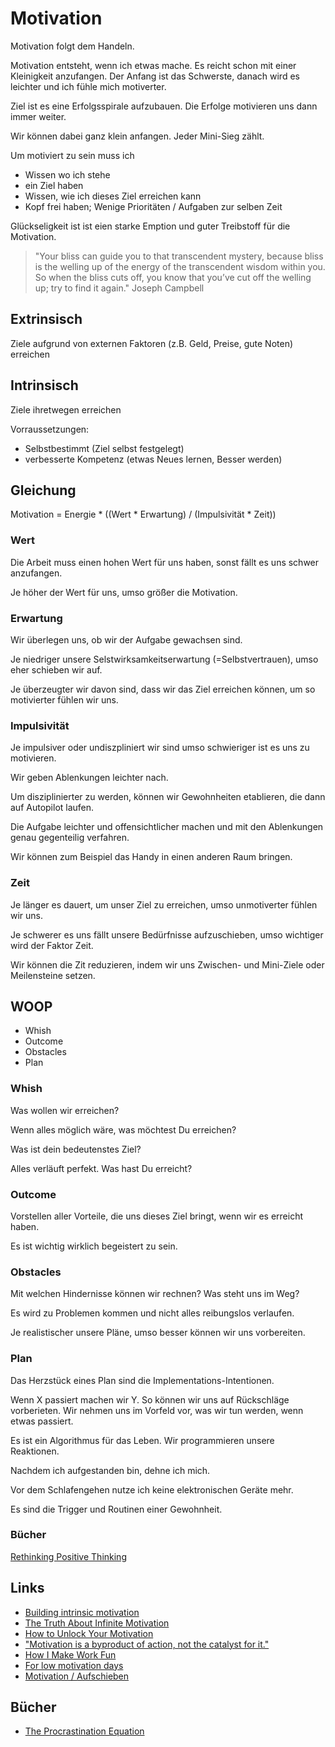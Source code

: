 # Motivation

Motivation folgt dem Handeln. 

Motivation entsteht, wenn ich etwas mache. Es reicht schon mit einer Kleinigkeit anzufangen. Der Anfang ist das Schwerste, danach wird es leichter und ich fühle mich motiverter.

Ziel ist es eine Erfolgsspirale aufzubauen. Die Erfolge motivieren uns dann immer weiter.

Wir können dabei ganz klein anfangen. Jeder Mini-Sieg zählt.

Um motiviert zu sein muss ich

- Wissen wo ich stehe
- ein Ziel haben
- Wissen, wie ich dieses Ziel erreichen kann
- Kopf frei haben; Wenige Prioritäten / Aufgaben zur selben Zeit

Glückseligkeit ist ist eien starke Emption und guter Treibstoff für die Motivation.

> "Your bliss can guide you to that transcendent mystery, because bliss is the welling up of the energy of the transcendent wisdom within you. So when the bliss cuts off, you know that you’ve cut off the welling up; try to find it again." Joseph Campbell

## Extrinsisch

Ziele aufgrund von externen Faktoren (z.B. Geld, Preise, gute Noten) erreichen

## Intrinsisch

Ziele ihretwegen erreichen

Vorraussetzungen:
- Selbstbestimmt (Ziel selbst festgelegt)
- verbesserte Kompetenz (etwas Neues lernen, Besser werden)

## Gleichung

Motivation = Energie * ((Wert * Erwartung) / (Impulsivität * Zeit))

### Wert

Die Arbeit muss einen hohen Wert für uns haben, sonst fällt es uns schwer anzufangen.

Je höher der Wert für uns, umso größer die Motivation.

### Erwartung

Wir überlegen uns, ob wir der Aufgabe gewachsen sind.

Je niedriger unsere Selstwirksamkeitserwartung (=Selbstvertrauen), umso eher schieben wir auf.

Je überzeugter wir davon sind, dass wir das Ziel erreichen können, um so motivierter fühlen wir uns.

### Impulsivität

Je impulsiver oder undiszpliniert wir sind umso schwieriger ist es uns zu motivieren.

Wir geben Ablenkungen leichter nach.

Um disziplinierter zu werden, können wir Gewohnheiten etablieren, die dann auf Autopilot laufen.

Die Aufgabe leichter und offensichtlicher machen und mit den Ablenkungen genau gegenteilig verfahren.

Wir können zum Beispiel das Handy in einen anderen Raum bringen.

### Zeit

Je länger es dauert, um unser Ziel zu erreichen, umso unmotiverter fühlen wir uns.

Je schwerer es uns fällt unsere Bedürfnisse aufzuschieben, umso wichtiger wird der Faktor Zeit. 

Wir können die Zit reduzieren, indem wir uns Zwischen- und Mini-Ziele oder Meilensteine setzen.

## WOOP

- Whish
- Outcome
- Obstacles
- Plan

### Whish

Was wollen wir erreichen?

Wenn alles möglich wäre, was möchtest Du erreichen?

Was ist dein bedeutenstes Ziel?

Alles verläuft perfekt. Was hast Du erreicht?

### Outcome

Vorstellen aller Vorteile, die uns dieses Ziel bringt, wenn wir es erreicht haben.

Es ist wichtig wirklich begeistert zu sein.

### Obstacles

Mit welchen Hindernisse können wir rechnen? Was steht uns im Weg?

Es wird zu Problemen kommen und nicht alles reibungslos verlaufen.

Je realistischer unsere Pläne, umso besser können wir uns vorbereiten.

### Plan

Das Herzstück eines Plan sind die Implementations-Intentionen.

Wenn X passiert machen wir Y. So können wir uns auf Rückschläge vorberieten. Wir nehmen uns im Vorfeld vor, was wir tun werden, wenn etwas passiert.

Es ist ein Algorithmus für das Leben. Wir programmieren unsere Reaktionen.

Nachdem ich aufgestanden bin, dehne ich mich.

Vor dem Schlafengehen nutze ich keine elektronischen Geräte mehr.

Es sind die Trigger und Routinen einer Gewohnheit.

### Bücher

[Rethinking Positive Thinking](https://www.goodreads.com/book/show/20821304-rethinking-positive-thinking)

## Links

- [Building intrinsic motivation](https://nesslabs.com/intrinsic-motivation-3)
- [The Truth About Infinite Motivation](https://www.youtube.com/watch?v=uFAlRKjexSg)
- [How to Unlock Your Motivation](https://www.youtube.com/watch?v=RfL0H9IiU9s)
- ["Motivation is a byproduct of action, not the catalyst for it."](https://twitter.com/adamwathan/status/1520153298023636993)
- [How I Make Work Fun](https://www.youtube.com/watch?v=ELavuz3btaE)
- [For low motivation days](https://www.zeptonaut.com/posts/for-low-motivation-days/)
- [Motivation / Aufschieben](https://www.mit-kindern-lernen.ch/ich-selbst/motivation/186-warum-wir-aufschieben)

## Bücher

- [The Procrastination Equation](https://www.goodreads.com/book/show/9514605-the-procrastination-equation)